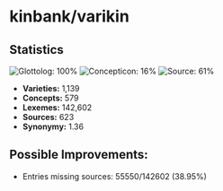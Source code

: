 # kinbank/varikin

## Statistics


![Glottolog: 100%](https://img.shields.io/badge/Glottolog-100%25-brightgreen.svg "Glottolog: 100%")
![Concepticon: 16%](https://img.shields.io/badge/Concepticon-16%25-red.svg "Concepticon: 16%")
![Source: 61%](https://img.shields.io/badge/Source-61%25-orange.svg "Source: 61%")

- **Varieties:** 1,139
- **Concepts:** 579
- **Lexemes:** 142,602
- **Sources:** 623
- **Synonymy:** 1.36

## Possible Improvements:



- Entries missing sources: 55550/142602 (38.95%)
